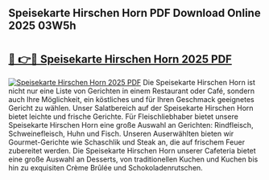 ## Speisekarte Hirschen Horn PDF Download Online 2025 03W5h

# <h2><a href="http://gcctw1.nevu.top/?p=Speisekarte+Hirschen+Horn">🔗 👉🔴 Speisekarte Hirschen Horn 2025 PDF</a></h2>

[![Speisekarte Hirschen Horn 2025 PDF](https://i.imgur.com/dBaPXMq.png)](http://gcctw1.nevu.top/?p=Speisekarte+Hirschen+Horn)
Die Speisekarte Hirschen Horn ist nicht nur eine Liste von Gerichten in einem Restaurant oder Café, sondern auch Ihre Möglichkeit, ein köstliches und für Ihren Geschmack geeignetes Gericht zu wählen. Unser Salatbereich auf der Speisekarte Hirschen Horn bietet leichte und frische Gerichte. Für Fleischliebhaber bietet unsere Speisekarte Hirschen Horn eine große Auswahl an Gerichten: Rindfleisch, Schweinefleisch, Huhn und Fisch. Unseren Auserwählten bieten wir Gourmet-Gerichte wie Schaschlik und Steak an, die auf frischem Feuer zubereitet werden. Die Speisekarte Hirschen Horn unserer Cafeteria bietet eine große Auswahl an Desserts, von traditionellen Kuchen und Kuchen bis hin zu exquisiten Crème Brûlée und Schokoladenrutschen.
